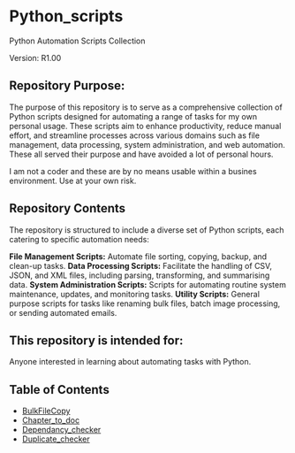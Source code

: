 # Python_scripts

Python Automation Scripts Collection

Version: R1.00

<h2>Repository Purpose:</h2>
The purpose of this repository is to serve as a comprehensive collection of Python scripts designed for automating a range of tasks for my own personal usage. These scripts aim to enhance productivity, reduce manual effort, and streamline processes across various domains such as file management, data processing, system administration, and web automation. These all served their purpose and have avoided a lot of personal hours.

I am not a coder and these are by no means usable within a busines environment. Use at your own risk.

<h2>Repository Contents</h2>
The repository is structured to include a diverse set of Python scripts, each catering to specific automation needs:

**File Management Scripts:** Automate file sorting, copying, backup, and clean-up tasks.
**Data Processing Scripts:** Facilitate the handling of CSV, JSON, and XML files, including parsing, transforming, and summarising data.
**System Administration Scripts:** Scripts for automating routine system maintenance, updates, and monitoring tasks.
**Utility Scripts:** General purpose scripts for tasks like renaming bulk files, batch image processing, or sending automated emails.

<h2>This repository is intended for:</h2>

Anyone interested in learning about automating tasks with Python.

 <h2>Table of Contents</h2>
        <ul>
            <li><a href="https://github.com/Wattysaid/Python_scripts/blob/main/Bulk_file_copy.py" target="_blank">BulkFileCopy</a></li>
            <li><a href="https://github.com/Wattysaid/Python_scripts/blob/main/Chapter_to_new_docx.py" target="_blank">Chapter_to_doc</a></li>
            <li><a href="https://github.com/Wattysaid/Python_scripts/blob/main/dependancy_checker.py" target="_blank">Dependancy_checker</a></li>
            <li><a href="https://github.com/Wattysaid/Python_scripts/blob/main/duplicated_checker.py" target="_blank">Duplicate_checker</a></li>
        </ul>


